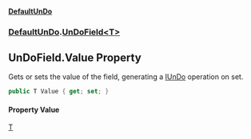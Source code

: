 #### [DefaultUnDo](DefaultUnDo.md 'DefaultUnDo')
### [DefaultUnDo](DefaultUnDo.md#DefaultUnDo 'DefaultUnDo').[UnDoField&lt;T&gt;](UnDoField_T_.md 'DefaultUnDo.UnDoField<T>')

## UnDoField<T>.Value Property

Gets or sets the value of the field, generating a [IUnDo](IUnDo.md 'DefaultUnDo.IUnDo') operation on set.

```csharp
public T Value { get; set; }
```

#### Property Value
[T](UnDoField_T_.md#DefaultUnDo.UnDoField_T_.T 'DefaultUnDo.UnDoField<T>.T')